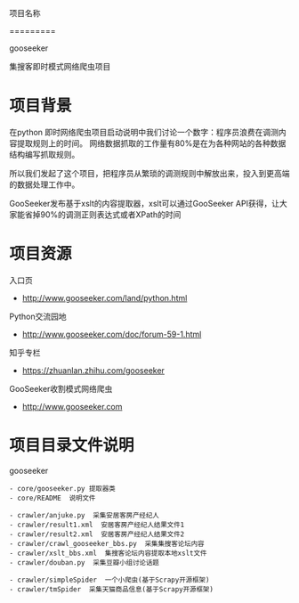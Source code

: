 项目名称

=========

gooseeker

集搜客即时模式网络爬虫项目

项目背景
========
在python 即时网络爬虫项目启动说明中我们讨论一个数字：程序员浪费在调测内容提取规则上的时间。 网络数据抓取的工作量有80%是在为各种网站的各种数据结构编写抓取规则。

所以我们发起了这个项目，把程序员从繁琐的调测规则中解放出来，投入到更高端的数据处理工作中。

GooSeeker发布基于xslt的内容提取器，xslt可以通过GooSeeker API获得，让大家能省掉90%的调测正则表达式或者XPath的时间


项目资源
========
入口页

* http://www.gooseeker.com/land/python.html

Python交流园地

* http://www.gooseeker.com/doc/forum-59-1.html

知乎专栏

* https://zhuanlan.zhihu.com/gooseeker

GooSeeker收割模式网络爬虫

* http://www.gooseeker.com

项目目录文件说明
================
gooseeker

	- core/gooseeker.py 提取器类
	- core/README  说明文件

	- crawler/anjuke.py  采集安居客房产经纪人
	- crawler/result1.xml  安居客房产经纪人结果文件1
	- crawler/result2.xml  安居客房产经纪人结果文件2
	- crawler/crawl_gooseeker_bbs.py  采集集搜客论坛内容
	- crawler/xslt_bbs.xml  集搜客论坛内容提取本地xslt文件
	- crawler/douban.py  采集豆瓣小组讨论话题

	- crawler/simpleSpider  一个小爬虫(基于Scrapy开源框架)
	- crawler/tmSpider  采集天猫商品信息(基于Scrapy开源框架)
